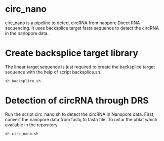 # circ_nano
circ_nano is a pipeline to detect circRNA from naopore Direct RNA sequencing. It uses backsplice target fasta sequence to detect the circRNA in the nanopore data.

# Create backsplice target library
The linear target sequence is just required to create the backsplice target sequence with the help of script backsplice.sh. 

`sh backsplice.sh`

# Detection of circRNA through DRS
Run the script circ_nano.sh to detect the circRNA in Nanopore data. First, convert the nanopore data from fastq to fasta file. To untar the pblat which available in the repository.

`sh circ_nano.sh`
